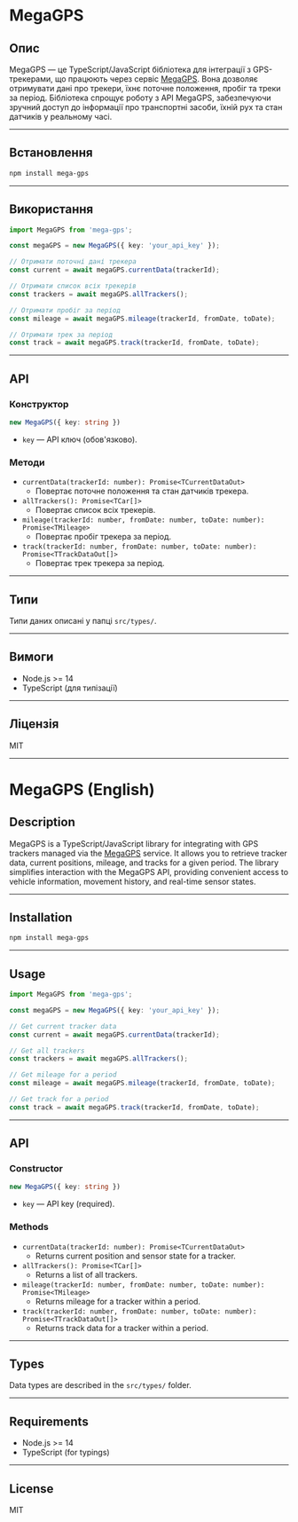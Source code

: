 # MegaGPS

## Опис

MegaGPS — це TypeScript/JavaScript бібліотека для інтеграції з GPS-трекерами, що працюють через сервіс [MegaGPS](http://mega-gps.net). Вона дозволяє отримувати дані про трекери, їхнє поточне положення, пробіг та треки за період. Бібліотека спрощує роботу з API MegaGPS, забезпечуючи зручний доступ до інформації про транспортні засоби, їхній рух та стан датчиків у реальному часі.

---

## Встановлення

```bash
npm install mega-gps
```

---

## Використання

```typescript
import MegaGPS from 'mega-gps';

const megaGPS = new MegaGPS({ key: 'your_api_key' });

// Отримати поточні дані трекера
const current = await megaGPS.currentData(trackerId);

// Отримати список всіх трекерів
const trackers = await megaGPS.allTrackers();

// Отримати пробіг за період
const mileage = await megaGPS.mileage(trackerId, fromDate, toDate);

// Отримати трек за період
const track = await megaGPS.track(trackerId, fromDate, toDate);
```

---

## API

### Конструктор

```typescript
new MegaGPS({ key: string })
```
- `key` — API ключ (обов'язково).

### Методи

- `currentData(trackerId: number): Promise<TCurrentDataOut>`
    - Повертає поточне положення та стан датчиків трекера.
- `allTrackers(): Promise<TCar[]>`
    - Повертає список всіх трекерів.
- `mileage(trackerId: number, fromDate: number, toDate: number): Promise<TMileage>`
    - Повертає пробіг трекера за період.
- `track(trackerId: number, fromDate: number, toDate: number): Promise<TTrackDataOut[]>`
    - Повертає трек трекера за період.

---

## Типи

Типи даних описані у папці `src/types/`.

---

## Вимоги

- Node.js >= 14
- TypeScript (для типізації)

---

## Ліцензія

MIT

---

# MegaGPS (English)

## Description

MegaGPS is a TypeScript/JavaScript library for integrating with GPS trackers managed via the [MegaGPS](http://mega-gps.net) service. It allows you to retrieve tracker data, current positions, mileage, and tracks for a given period. The library simplifies interaction with the MegaGPS API, providing convenient access to vehicle information, movement history, and real-time sensor states.

---

## Installation

```bash
npm install mega-gps
```

---

## Usage

```typescript
import MegaGPS from 'mega-gps';

const megaGPS = new MegaGPS({ key: 'your_api_key' });

// Get current tracker data
const current = await megaGPS.currentData(trackerId);

// Get all trackers
const trackers = await megaGPS.allTrackers();

// Get mileage for a period
const mileage = await megaGPS.mileage(trackerId, fromDate, toDate);

// Get track for a period
const track = await megaGPS.track(trackerId, fromDate, toDate);
```

---

## API

### Constructor

```typescript
new MegaGPS({ key: string })
```
- `key` — API key (required).

### Methods

- `currentData(trackerId: number): Promise<TCurrentDataOut>`
    - Returns current position and sensor state for a tracker.
- `allTrackers(): Promise<TCar[]>`
    - Returns a list of all trackers.
- `mileage(trackerId: number, fromDate: number, toDate: number): Promise<TMileage>`
    - Returns mileage for a tracker within a period.
- `track(trackerId: number, fromDate: number, toDate: number): Promise<TTrackDataOut[]>`
    - Returns track data for a tracker within a period.

---

## Types

Data types are described in the `src/types/` folder.

---

## Requirements

- Node.js >= 14
- TypeScript (for typings)

---

## License

MIT
